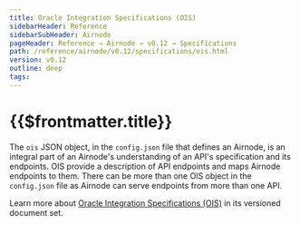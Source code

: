 ```yaml
---
title: Oracle Integration Specifications (OIS)
sidebarHeader: Reference
sidebarSubHeader: Airnode
pageHeader: Reference → Airnode → v0.12 → Specifications
path: /reference/airnode/v0.12/specifications/ois.html
version: v0.12
outline: deep
tags:
---
```


<VersionWarning/>

<PageHeader/>

<SearchHighlight/>

<FlexStartTag/>

# {{$frontmatter.title}}

The `ois` JSON object, in the `config.json` file that defines an Airnode, is an
integral part of an Airnode's understanding of an API's specification and its
endpoints. OIS provide a description of API endpoints and maps Airnode endpoints
to them. There can be more than one OIS object in the `config.json` file as
Airnode can serve endpoints from more than one API.

Learn more about [Oracle Integration Specifications (OIS)](/reference/ois/2.1/)
in its versioned document set.

<FlexEndTag/>
